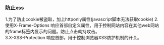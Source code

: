 ### 防止xss
1.为了防止cookie被盗取，加上httponly属性(javascript脚本无法获取cookie)
2.使用X-Frame-Options 响应首部自定义属性，用于控制网站内容在其他web网站的frame标签内显示的问题。防止点击劫持攻击。  
3.X-XSS-Protection 响应首部，用于控制浏览器XSS防护机制的开关。  